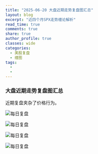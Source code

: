 ```yaml
---
title: "2025-06-20 大盘近期走势复盘图汇总"
layout: blog
excerpt: "近四个月SPX走势缠论解析"
read_time: true
comments: true
share: true
author_profile: true
classes: wide
categories:
  - 美股复盘
  - 缠图
tags:
  - 
  - 
---
```


### 大盘近期走势复盘图汇总
近期复盘夹杂了价格行为。

![每日复盘](https://image.olim.cc/2025/2025-06-20-每日复盘.jpg)

![每日复盘](https://image.olim.cc/2025/2025-06-18-每日复盘.jpg)

![每日复盘](https://image.olim.cc/2025/2025-06-17-每日复盘.jpg)

![每日复盘](https://image.olim.cc/2025/2025-06-16-每日复盘.jpg)
